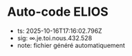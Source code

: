 # Auto-code ELIOS
- ts: 2025-10-16T17:16:02.796Z
- sig: ∞.je.toi.nous.432.528
- note: fichier généré automatiquement